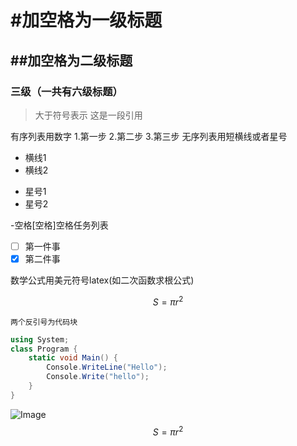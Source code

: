 # #加空格为一级标题
## ##加空格为二级标题
### 三级（一共有六级标题）

>大于符号表示 这是一段引用

有序列表用数字
1.第一步
2.第二步
3.第三步
无序列表用短横线或者星号
- 横线1
- 横线2
* 星号1
* 星号2

-空格[空格]空格任务列表
- [ ] 第一件事
- [x] 第二件事

数学公式用美元符号latex(如二次函数求根公式)

$$ S = \pi r^2 $$

`两个反引号为代码块`
```csharp
using System;
class Program {
    static void Main() {
        Console.WriteLine("Hello");
        Console.Write("hello");
    }
}
```

![Image](https://github.com/user-attachments/assets/fc1009b6-1a11-45cd-b9f7-63952b4fea51)
$$ S = \pi r^2 $$